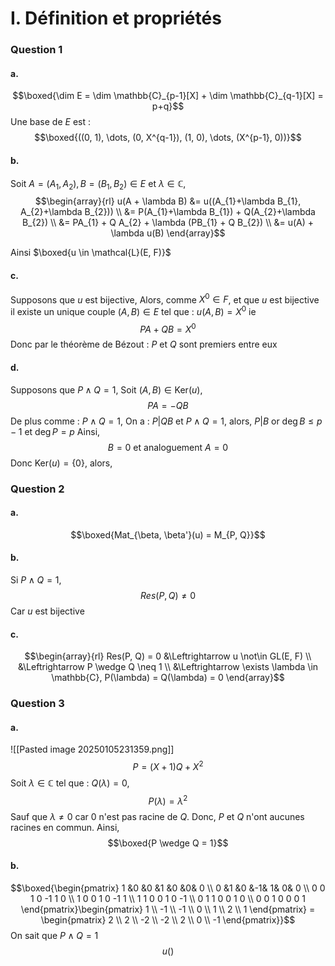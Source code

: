 # I. Définition et propriétés
### Question 1
#### a.
$$\boxed{\dim E = \dim \mathbb{C}_{p-1}[X] + \dim \mathbb{C}_{q-1}[X] = p+q}$$
Une base de $E$ est : 
$$\boxed{((0, 1), \dots, (0, X^{q-1}), (1, 0), \dots, (X^{p-1}, 0))}$$

#### b.
Soit $A=(A_{1}, A_{2}), B = (B_{1}, B_{2})\in E$ et $\lambda \in \mathbb{C}$,  
$$\begin{array}{rl}
u(A + \lambda B) &= u((A_{1}+\lambda B_{1}, A_{2}+\lambda B_{2}))  \\
&= P(A_{1}+\lambda B_{1}) + Q(A_{2}+\lambda B_{2}) \\
&= PA_{1} + Q A_{2} + \lambda (PB_{1} + Q B_{2}) \\
&= u(A) + \lambda u(B)
\end{array}$$

Ainsi $\boxed{u \in \mathcal{L}(E, F)}$

#### c.
Supposons que $u$ est bijective, 
Alors, comme $X^{0} \in F$, et que $u$ est bijective il existe un unique couple $(A,B) \in E$ tel que : $u(A,B) = X^{0}$
ie 
$$PA + QB=X^{0}$$
Donc par le théorème de Bézout :
$P$ et $Q$ sont premiers entre eux

#### d.
Supposons que $P\wedge Q = 1$, 
Soit $(A, B) \in \mathrm{Ker}(u)$,
$$PA  =- QB$$
De plus comme : $P \wedge Q = 1$, 
On a : $P | QB$ et $P\wedge Q = 1$, alors, $P | B$ or $\deg B \leq p-1$ et $\deg  P = p$
Ainsi, 
$$B= 0 \text{ et analoguement } A =0 $$
Donc $\mathrm{Ker}(u) = \{ 0 \}$, alors, 


### Question 2
#### a.
$$\boxed{Mat_{\beta, \beta'}(u) = M_{P, Q}}$$

#### b.
Si $P \wedge Q = 1$, 
$$Res(P, Q) \neq 0$$
Car $u$ est bijective

#### c.
$$\begin{array}{rl}
Res(P, Q) = 0 &\Leftrightarrow u \not\in GL(E, F)  \\
&\Leftrightarrow P \wedge Q \neq 1  \\
&\Leftrightarrow \exists \lambda \in \mathbb{C}, P(\lambda) = Q(\lambda) = 0
\end{array}$$

### Question 3
#### a.
![[Pasted image 20250105231359.png]]
$$P = (X+1)Q + X^{2} $$
Soit $\lambda \in \mathbb{C}$ tel que : $Q(\lambda)= 0$, 
$$P(\lambda) = \lambda^{2}$$
Sauf que $\lambda \neq 0$ car $0$ n'est pas racine de $Q$. 
Donc, $P$ et $Q$ n'ont aucunes racines en commun. 
Ainsi, 
$$\boxed{P \wedge Q = 1}$$

#### b.
$$\boxed{\begin{pmatrix}
1 &0 &0 &1 &0 &0& 0 \\
0 &1 &0 &-1& 1& 0& 0 \\
0 0 1 0 -1 1 0 \\
1 0 0 1 0 -1 1 \\
1 1 0 0 1 0 -1 \\
0 1 1 0 0 1 0 \\
0 0 1 0 0 0 1
\end{pmatrix}\begin{pmatrix}
1 \\
-1 \\
-1 \\
0 \\
1 \\
2 \\
1
\end{pmatrix} = \begin{pmatrix}
2 \\
2 \\
-2 \\
-2 \\
2 \\
0 \\
-1
\end{pmatrix}}$$
On sait que $P \wedge Q=1$
$$u()$$